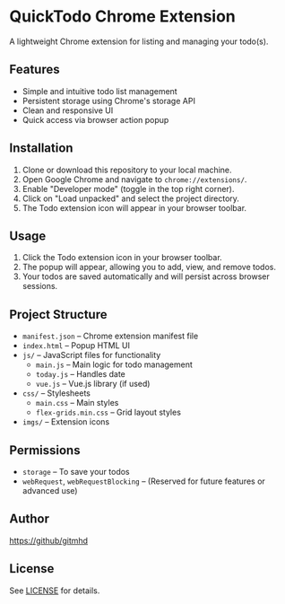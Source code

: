 # QuickTodo Chrome Extension

A lightweight Chrome extension for listing and managing your todo(s).

## Features

- Simple and intuitive todo list management
- Persistent storage using Chrome's storage API
- Clean and responsive UI
- Quick access via browser action popup

## Installation

1. Clone or download this repository to your local machine.
2. Open Google Chrome and navigate to `chrome://extensions/`.
3. Enable "Developer mode" (toggle in the top right corner).
4. Click on "Load unpacked" and select the project directory.
5. The Todo extension icon will appear in your browser toolbar.

## Usage

1. Click the Todo extension icon in your browser toolbar.
2. The popup will appear, allowing you to add, view, and remove todos.
3. Your todos are saved automatically and will persist across browser sessions.

## Project Structure

- `manifest.json` – Chrome extension manifest file
- `index.html` – Popup HTML UI
- `js/` – JavaScript files for functionality
  - `main.js` – Main logic for todo management
  - `today.js` – Handles date
  - `vue.js` – Vue.js library (if used)
- `css/` – Stylesheets
  - `main.css` – Main styles
  - `flex-grids.min.css` – Grid layout styles
- `imgs/` – Extension icons

## Permissions

- `storage` – To save your todos
- `webRequest`, `webRequestBlocking` – (Reserved for future features or advanced use)

## Author

[https://github/gitmhd](https://github/gitmhd)

## License

See [LICENSE](LICENSE) for details.
